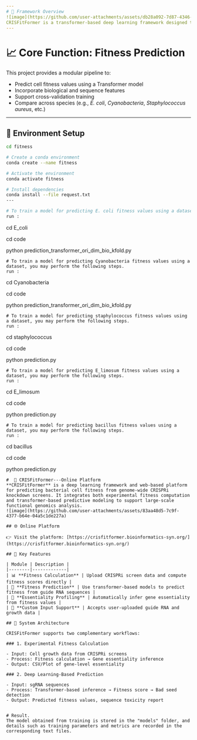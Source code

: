 ```yaml
---
# 🧱 Framework Overview
![image](https://github.com/user-attachments/assets/db28a092-7d87-4346-bc50-97c144666773)
CRISFitFormer is a transformer-based deep learning framework designed to predict bacterial cell fitness based on CRISPRi guide RNA sequences. The system supports multiple species and integrates biological features for enhanced performance.
---
```


# 📈 Core Function: Fitness Prediction
This project provides a modular pipeline to:

- Predict cell fitness values using a Transformer model
- Incorporate biological and sequence features
- Support cross-validation training
- Compare across species (e.g., *E. coli*, *Cyanobacteria*, *Staphylococcus aureus*, etc.)

---
## 🧰 Environment Setup

```bash
cd fitness

# Create a conda environment
conda create --name fitness

# Activate the environment
conda activate fitness

# Install dependencies
conda install --file request.txt
---

# To train a model for predicting E. coli fitness values using a dataset, you may perform the following steps.
run :
```
cd E_coli

cd code

python prediction_transformer_ori_dim_bio_kfold.py

```
# To train a model for predicting Cyanobacteria fitness values using a dataset, you may perform the following steps.
run : 
```
cd Cyanobacteria

cd code

python prediction_transformer_ori_dim_bio_kfold.py

```
# To train a model for predicting staphylococcus fitness values using a dataset, you may perform the following steps.
run : 
```
cd staphylococcus

cd code

python prediction.py

```
# To train a model for predicting E_limosum fitness values using a dataset, you may perform the following steps.
run : 
```
cd E_limosum

cd code

python prediction.py

```
# To train a model for predicting bacillus fitness values using a dataset, you may perform the following steps.
run : 
```
cd bacillus

cd code

python prediction.py

```
#  🧬 CRISFitFormer---Online Platform
**CRISFitFormer** is a deep learning framework and web-based platform for predicting bacterial cell fitness from genome-wide CRISPRi knockdown screens. It integrates both experimental fitness computation and transformer-based predictive modeling to support large-scale functional genomics analysis.
![image](https://github.com/user-attachments/assets/83aa48d5-7c9f-4377-b64e-04a5c1de227a)

## 🌐 Online Platform

👉 Visit the platform: [https://crisfitformer.bioinformatics-syn.org/](https://crisfitformer.bioinformatics-syn.org/)

## 🚀 Key Features

| Module | Description |
|--------|-------------|
| 📊 **Fitness Calculation** | Upload CRISPRi screen data and compute fitness scores directly |
| 🤖 **Fitness Prediction** | Use transformer-based models to predict fitness from guide RNA sequences |
| 🧬 **Essentiality Profiling** | Automatically infer gene essentiality from fitness values |
| 📁 **Custom Input Support** | Accepts user-uploaded guide RNA and growth data |

## 🧪 System Architecture

CRISFitFormer supports two complementary workflows:

### 1. Experimental Fitness Calculation

- Input: Cell growth data from CRISPRi screens
- Process: Fitness calculation → Gene essentiality inference
- Output: CSV/Plot of gene-level essentiality

### 2. Deep Learning-Based Prediction

- Input: sgRNA sequences
- Process: Transformer-based inference → Fitness score → Bad seed detection
- Output: Predicted fitness values, sequence toxicity report


# Result.
The model obtained from training is stored in the "models" folder, and details such as training parameters and metrics are recorded in the corresponding text files.

